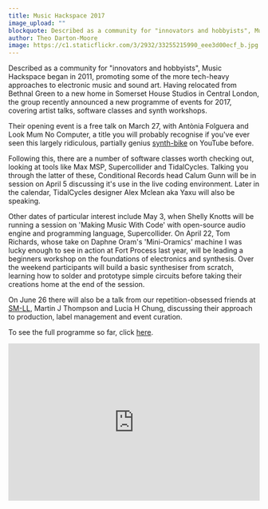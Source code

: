 ```yaml
---
title: Music Hackspace 2017
image_upload: ""
blockquote: Described as a community for "innovators and hobbyists", Music Hackspace began in 2011, promoting some of the more tech-heavy approaches to electronic music and sound art. Having relocated from Bethnal Green to a new home in Somerset House Studios in Central London, the group recently announced a new programme of events for 2017, covering artist talks, software classes and synth workshops.
author: Theo Darton-Moore
image: https://c1.staticflickr.com/3/2932/33255215990_eee3d00ecf_b.jpg
---
```

Described as a community for "innovators and hobbyists", Music Hackspace began in 2011, promoting some of the more tech-heavy approaches to electronic music and sound art. Having relocated from Bethnal Green to a new home in Somerset House Studios in Central London, the group recently announced a new programme of events for 2017, covering artist talks, software classes and synth workshops.

Their opening event is a free talk on March 27, with Antònia Folguera and Look Mum No Computer, a title you will probably recognise if you've ever seen this largely ridiculous, partially genius [synth-bike](https://www.youtube.com/watch?v=LWqImNULtao) on YouTube before. 

Following this, there are a number of software classes worth checking out, looking at tools like Max MSP, Supercollider and TidalCycles. Talking you through the latter of these, Conditional Records head Calum Gunn will be in session on April 5 discussing it's use in the live coding environment. Later in the calendar, TidalCycles designer Alex Mclean aka Yaxu will also be speaking.    

Other dates of particular interest include May 3, when Shelly Knotts will be running a session on 'Making Music With Code' with open-source audio engine and programming language, Supercollider. On April 22, Tom Richards, whose take on Daphne Oram's 'Mini-Oramics' machine I was lucky enough to see in action at Fort Process last year, will be leading a beginners workshop on the foundations of electronics and synthesis. Over the weekend participants will build a basic synthesiser from scratch, learning how to solder and prototype simple circuits before taking their creations home at the end of the session. 

On June 26 there will also be a talk from our repetition-obsessed friends at <a href="http://www.sm-ll.com" target="_blank">SM-LL</a>, Martin J Thompson and Lucia H Chung, discussing their approach to production, label management and event curation.

To see the full programme so far, click [here](http://musichackspace.org/whatson/).

<iframe width="100%" height="315" src="https://www.youtube.com/embed/O_DsABJzvUY?rel=0&controls=0&showinfo=0" frameborder="0" allowfullscreen></iframe>
